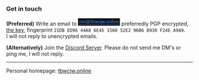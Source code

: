 ### Get in touch

**(Preferred)** Write an email to <img src="mail_dark.png" height="20px"> preferredly PGP encrypted, [the key](key.asc), fingerprint `21DB ED96 44A8 6E45 1560 52E2 96B6 B930 F24E A9A9`.  
I will not reply to unencrypted emails.

**(Alternatively)** Join the [Discord Server](https://discord.gg/T9FtuhHBGN). Please do not send me DM's or ping me, I will not reply.

---
Personal homepage: [tbwcjw.online](https://tbwcjw.online)
